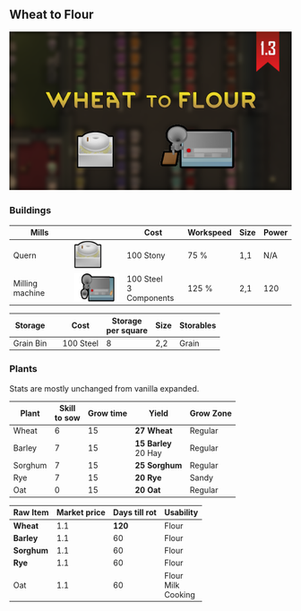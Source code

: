 ## Wheat to Flour

![Preview](/About/Preview.png)


### Buildings

|Mills||Cost|Workspeed|Size|Power|
|---|---|---|---|---|---|
|Quern|<img src="/Textures/Things/Building/Workbenches/Quern.png" height = "50">|100 Stony|75 %|1,1|N/A|
|Milling machine|<img src="/Textures/Things/Building/Workbenches/MillingMachine_north.png" height = "50">|100 Steel<br>3 Components|125 %|2,1|120|

|Storage||Cost|Storage<br>per square|Size|Storables|
|---|---|---|---|---|---|
|Grain Bin||100 Steel|8|2,2|Grain|

### Plants

Stats are mostly unchanged from vanilla expanded.

|Plant|Skill<br>to sow|Grow time|Yield|Grow Zone|
|---|---|---|---|---|
|Wheat|6|15|**27 Wheat**|Regular|
|Barley|7|15|**15 Barley**<br>20 Hay|Regular|
|Sorghum|7|15|**25 Sorghum**|Regular|
|Rye|7|15|**20 Rye**|Sandy|
|Oat|0|15|**20 Oat**|Regular|


|Raw Item|Market price|Days till rot|Usability|
|---|---|---|---|
|**Wheat**|1.1|**120**|Flour|
|**Barley**|1.1|60|Flour|
|**Sorghum**|1.1|60|Flour|
|**Rye**|1.1|60|Flour|
|Oat|1.1|60|Flour<br>Milk<br>Cooking|